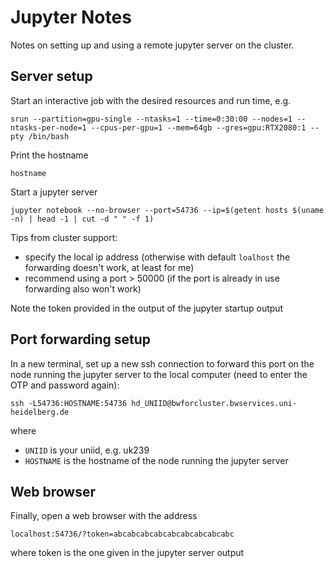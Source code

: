 # Jupyter Notes

Notes on setting up and using a remote jupyter server on the cluster.

## Server setup

Start an interactive job with the desired resources and run time, e.g.

```
srun --partition=gpu-single --ntasks=1 --time=0:30:00 --nodes=1 --ntasks-per-node=1 --cpus-per-gpu=1 --mem=64gb --gres=gpu:RTX2080:1 --pty /bin/bash
```

Print the hostname

```
hostname
```

Start a jupyter server

```
jupyter notebook --no-browser --port=54736 --ip=$(getent hosts $(uname -n) | head -1 | cut -d " " -f 1)
```

Tips from cluster support:

- specify the local ip address (otherwise with default `loalhost` the forwarding doesn't work, at least for me)
- recommend using a port > 50000 (if the port is already in use forwarding also won't work)

Note the token provided in the output of the jupyter startup output

## Port forwarding setup

In a new terminal, set up a new ssh connection to forward this port on the node running the jupyter server to the local computer
(need to enter the OTP and password again):

```
ssh -L54736:HOSTNAME:54736 hd_UNIID@bwforcluster.bwservices.uni-heidelberg.de
```

where

- `UNIID` is your uniid, e.g. uk239
- `HOSTNAME` is the hostname of the node running the jupyter server

## Web browser

Finally, open a web browser with the address

```
localhost:54736/?token=abcabcabcabcabcabcabcabcabc

```

where token is the one given in the jupyter server output
